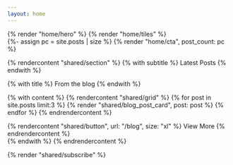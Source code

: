 ```yaml
---
layout: home
---
```


<div class="bg-white-50">
{% render "home/hero" %}
{% render "home/tiles" %}
</div>
{%- assign pc = site.posts | size %}
{% render "home/cta", post_count: pc %}

<!-- Blog Section -->
{% rendercontent "shared/section" %}
  {% with subtitle %}
    Latest Posts
  {% endwith %}

  {% with title %}
    From the blog
  {% endwith %}

  {% with content %}
    {% rendercontent "shared/grid" %}
      {% for post in site.posts limit:3 %}
        {% render "shared/blog_post_card", post: post %}
      {% endfor %}
    {% endrendercontent %}
    <div class="w-full mt-8 text-center">
      {% rendercontent "shared/button", url: "/blog", size: "xl" %}
        View More
      {% endrendercontent %}
    </div>
  {% endwith %}
{% endrendercontent %}

<!-- CTA Section -->
{% render "shared/subscribe" %}
